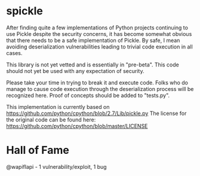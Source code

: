 # spickle
After finding quite a few implementations of Python projects continuing to use Pickle
despite the security concerns, it has become somewhat obvious that there needs to be a
safe implementation of Pickle.  By safe, I mean avoiding deserialization vulnerabilities
leading to trivial code execution in all cases.

This library is not yet vetted and is essentially in "pre-beta".  This code should not yet
be used with any expectation of security.

Please take your time in trying to break it and execute
code.  Folks who do manage to cause code execution through the deserialization process
will be recognized here.  Proof of concepts should be added to "tests.py".


This implementation is currently based on https://github.com/python/cpython/blob/2.7/Lib/pickle.py
The license for the original code can be found here: https://github.com/python/cpython/blob/master/LICENSE

# Hall of Fame
@wapiflapi - 1 vulnerability/exploit, 1 bug
